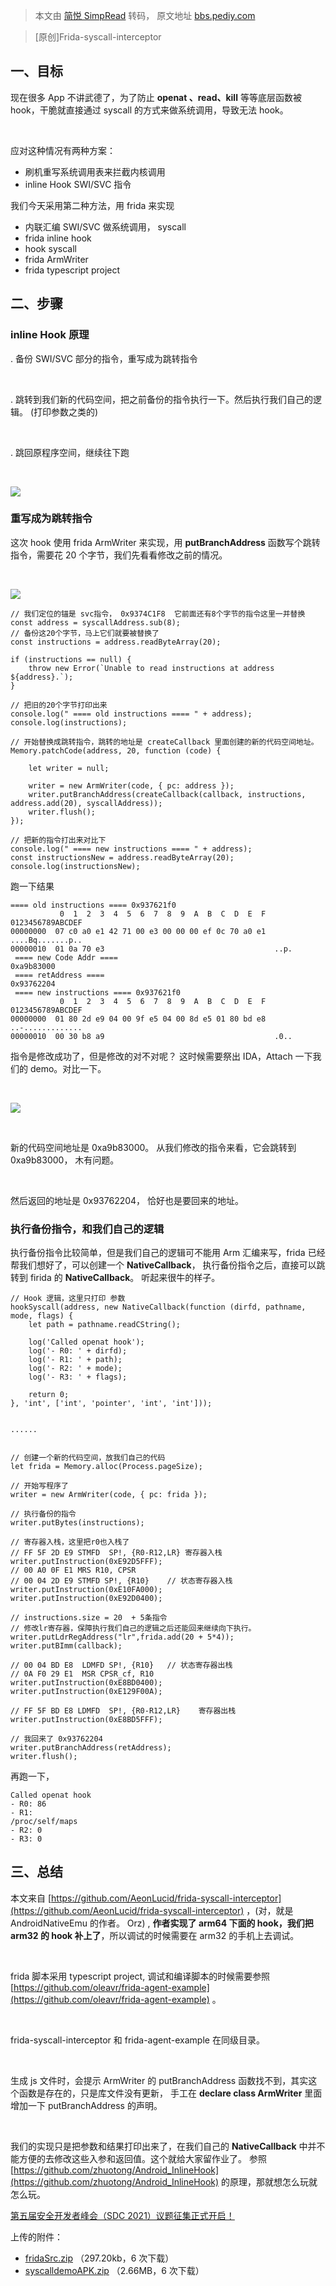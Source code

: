 > 本文由 [简悦 SimpRead](http://ksria.com/simpread/) 转码， 原文地址 [bbs.pediy.com](https://bbs.pediy.com/thread-268086.htm)

> [原创]Frida-syscall-interceptor

[](#一、目标)一、目标
-------------

现在很多 App 不讲武德了，为了防止 **openat 、read、kill** 等等底层函数被 hook，干脆就直接通过 syscall 的方式来做系统调用，导致无法 hook。

 

应对这种情况有两种方案：

*   刷机重写系统调用表来拦截内核调用
*   inline Hook SWI/SVC 指令

我们今天采用第二种方法，用 frida 来实现

*   内联汇编 SWI/SVC 做系统调用， syscall
*   frida inline hook
*   hook syscall
*   frida ArmWriter
*   frida typescript project

[](#二、步骤)二、步骤
-------------

### inline Hook 原理

. 备份 SWI/SVC 部分的指令，重写成为跳转指令

 

. 跳转到我们新的代码空间，把之前备份的指令执行一下。然后执行我们自己的逻辑。 (打印参数之类的)

 

. 跳回原程序空间，继续往下跑

 

![](https://bbs.pediy.com/upload/attach/202106/907124_3QDVXWPXJ5P44GQ.jpg)

### 重写成为跳转指令

这次 hook 使用 frida ArmWriter 来实现，用 **putBranchAddress** 函数写个跳转指令，需要花 20 个字节，我们先看看修改之前的情况。

 

![](https://bbs.pediy.com/upload/attach/202106/907124_H7TUZYPM4N4BCMY.png)

```
// 我们定位的锚是 svc指令， 0x9374C1F8  它前面还有8个字节的指令这里一并替换
const address = syscallAddress.sub(8);
// 备份这20个字节，马上它们就要被替换了
const instructions = address.readByteArray(20);
 
if (instructions == null) {
    throw new Error(`Unable to read instructions at address ${address}.`);
}
 
// 把旧的20个字节打印出来
console.log(" ==== old instructions ==== " + address);
console.log(instructions);
 
// 开始替换成跳转指令，跳转的地址是 createCallback 里面创建的新的代码空间地址。
Memory.patchCode(address, 20, function (code) {
 
    let writer = null;
 
    writer = new ArmWriter(code, { pc: address });
    writer.putBranchAddress(createCallback(callback, instructions, address.add(20), syscallAddress));
    writer.flush();
});
 
// 把新的指令打出来对比下
console.log(" ==== new instructions ==== " + address);
const instructionsNew = address.readByteArray(20);
console.log(instructionsNew);

```

跑一下结果

```
==== old instructions ==== 0x937621f0
           0  1  2  3  4  5  6  7  8  9  A  B  C  D  E  F  0123456789ABCDEF
00000000  07 c0 a0 e1 42 71 00 e3 00 00 00 ef 0c 70 a0 e1  ....Bq.......p..
00000010  01 0a 70 e3                                      ..p.
 ==== new Code Addr ====
0xa9b83000
 ==== retAddress ====
0x93762204
 ==== new instructions ==== 0x937621f0
           0  1  2  3  4  5  6  7  8  9  A  B  C  D  E  F  0123456789ABCDEF
00000000  01 80 2d e9 04 00 9f e5 04 00 8d e5 01 80 bd e8  ..-.............
00000010  00 30 b8 a9                                      .0..

```

指令是修改成功了，但是修改的对不对呢？ 这时候需要祭出 IDA，Attach 一下我们的 demo。对比一下。

 

![](https://bbs.pediy.com/upload/attach/202106/907124_V53FCXN3DN58JX6.png)

 

新的代码空间地址是 0xa9b83000。 从我们修改的指令来看，它会跳转到 0xa9b83000， 木有问题。

 

然后返回的地址是 0x93762204， 恰好也是要回来的地址。

### [](#执行备份指令，和我们自己的逻辑)执行备份指令，和我们自己的逻辑

执行备份指令比较简单，但是我们自己的逻辑可不能用 Arm 汇编来写，frida 已经帮我们想好了，可以创建一个 **NativeCallback**， 执行备份指令之后，直接可以跳转到 firida 的 **NativeCallback**。 听起来很牛的样子。

```
// Hook 逻辑，这里只打印 参数
hookSyscall(address, new NativeCallback(function (dirfd, pathname, mode, flags) {
    let path = pathname.readCString();
 
    log('Called openat hook');
    log('- R0: ' + dirfd);
    log('- R1: ' + path);
    log('- R2: ' + mode);
    log('- R3: ' + flags);
 
    return 0;
}, 'int', ['int', 'pointer', 'int', 'int']));
 
 
......
 
 
// 创建一个新的代码空间，放我们自己的代码
let frida = Memory.alloc(Process.pageSize);
 
// 开始写程序了
writer = new ArmWriter(code, { pc: frida });
 
// 执行备份的指令
writer.putBytes(instructions);
 
// 寄存器入栈，这里把r0也入栈了
// FF 5F 2D E9 STMFD  SP!, {R0-R12,LR} 寄存器入栈 
writer.putInstruction(0xE92D5FFF);
// 00 A0 0F E1 MRS R10, CPSR
// 00 04 2D E9 STMFD SP!, {R10}    // 状态寄存器入栈
writer.putInstruction(0xE10FA000);
writer.putInstruction(0xE92D0400);
 
// instructions.size = 20  + 5条指令
// 修改lr寄存器，保障执行我们自己的逻辑之后还能回来继续向下执行。
writer.putLdrRegAddress("lr",frida.add(20 + 5*4));
writer.putBImm(callback);
 
// 00 04 BD E8  LDMFD SP!, {R10}   // 状态寄存器出栈    
// 0A F0 29 E1  MSR CPSR_cf, R10
writer.putInstruction(0xE8BD0400);
writer.putInstruction(0xE129F00A);
 
// FF 5F BD E8 LDMFD  SP!, {R0-R12,LR}    寄存器出栈
writer.putInstruction(0xE8BD5FFF);
 
// 我回来了 0x93762204
writer.putBranchAddress(retAddress);
writer.flush();

```

再跑一下，

```
Called openat hook
- R0: 86
- R1: /proc/self/maps                                                                                 
- R2: 0
- R3: 0

```

[](#三、总结)三、总结
-------------

本文来自 [https://github.com/AeonLucid/frida-syscall-interceptor](https://github.com/AeonLucid/frida-syscall-interceptor) ，(对，就是 AndroidNativeEmu 的作者。 Orz) , **作者实现了 arm64 下面的 hook，我们把 arm32 的 hook 补上了**，所以调试的时候需要在 arm32 的手机上去调试。

 

frida 脚本采用 typescript project, 调试和编译脚本的时候需要参照 [https://github.com/oleavr/frida-agent-example](https://github.com/oleavr/frida-agent-example) 。

 

frida-syscall-interceptor 和 frida-agent-example 在同级目录。

 

生成 js 文件时，会提示 ArmWriter 的 putBranchAddress 函数找不到，其实这个函数是存在的，只是库文件没有更新， 手工在 **declare class ArmWriter** 里面增加一下 putBranchAddress 的声明。

 

我们的实现只是把参数和结果打印出来了，在我们自己的 **NativeCallback** 中并不能方便的去修改这些入参和返回值。这个就给大家留作业了。 参照 [https://github.com/zhuotong/Android_InlineHook](https://github.com/zhuotong/Android_InlineHook) 的原理，那就想怎么玩就怎么玩。

[第五届安全开发者峰会（SDC 2021）议题征集正式开启！](https://bbs.pediy.com/thread-266645.htm)

上传的附件：

*   [fridaSrc.zip](javascript:void(0)) （297.20kb，6 次下载）
*   [syscalldemoAPK.zip](javascript:void(0)) （2.66MB，6 次下载）